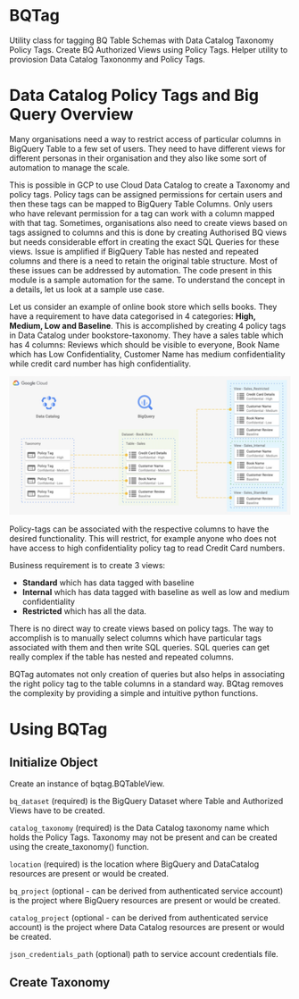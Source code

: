 # BQTag

Utility class for tagging BQ Table Schemas with Data Catalog Taxonomy Policy Tags. Create BQ Authorized Views using Policy Tags. Helper utility to proviosion Data Catalog Taxononmy and Policy Tags.

# Data Catalog Policy Tags and Big Query Overview

Many organisations need a way to restrict access of particular columns in BigQuery Table to a few set of users. They need to have different views for different personas in their organisation and they also like some sort of automation to manage the scale.

This is possible in GCP to use Cloud Data Catalog to create a Taxonomy and policy tags. Policy tags can be assigned permissions for certain users and then these tags can be mapped to BigQuery Table Columns. Only users who have relevant  permission for a tag can work with a column mapped with that tag. Sometimes, organisations also need to create views based on tags assigned to columns and this is done by creating Authorised BQ views but needs considerable effort in creating the exact SQL Queries for these views. Issue is amplified if BigQuery Table has nested and repeated columns and there is a need to retain the original table structure. Most of these issues can be addressed by automation. The code present in this module is a sample automation for the same. To understand the concept in a details, let us look at a sample use case.

Let us consider an example of online book store which sells books. They have a requirement to have data categorised in 4 categories: **High, Medium, Low and Baseline**. This is accomplished by creating 4 policy tags in Data Catalog under bookstore-taxonomy.  They have a sales table which has 4 columns: Reviews which should be visible to everyone, Book Name which has Low Confidentiality, Customer Name has medium confidentiality while credit card number has high confidentiality. 

![bookstore](./imgs/figure1.png)

Policy-tags can be associated with the respective columns to have the desired functionality. This will restrict, for example anyone who does not have access to high confidentiality policy tag to read Credit Card numbers.

Business requirement is to create 3 views:

- **Standard** which has data tagged with baseline
- **Internal** which has data tagged with baseline as well as low and medium confidentiality
- **Restricted** which has all the data.

There is no direct way to create views based on policy tags. The way to accomplish is to manually select columns which have particular tags associated with them and then write SQL queries. SQL queries can get really complex if the table has nested and repeated columns. 

BQTag automates not only creation of queries but also helps in associating the right policy tag to the table columns in a standard way. BQtag removes the complexity by providing a simple and intuitive python functions.

# Using BQTag

## Initialize Object

Create an instance of bqtag.BQTableView. 

`bq_dataset` (required) is the BigQuery Dataset where Table and Authorized Views have to be created. 

`catalog_taxonomy` (required) is the Data Catalog taxonomy name which holds the Policy Tags. Taxonomy may not be present and can be created using the create_taxonomy() function.

`location` (required) is the location where BigQuery and DataCatalog resources are present or would be created.

`bq_project` (optional - can be derived from authenticated service account) is the project where BigQuery resources are present or would be created.

`catalog_project` (optional - can be derived from authenticated service account) is the project where Data Catalog resources are present or would be created.

`json_credentials_path` (optional) path to service account credentials file. 


## Create Taxonomy